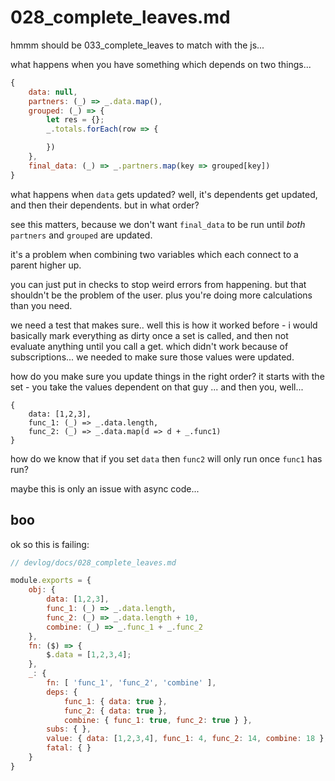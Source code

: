 # 028_complete_leaves.md

hmmm should be 033_complete_leaves to match with the js...

what happens when you have something which depends on two things...

```js
{
    data: null,
    partners: (_) => _.data.map(),
    grouped: (_) => {
        let res = {};
        _.totals.forEach(row => {

        })
    },
    final_data: (_) => _.partners.map(key => grouped[key])
}
```

what happens when `data` gets updated? well, it's dependents
get updated, and then their dependents. but in what order?

see this matters, because we don't want `final_data` to be
run until _both_ `partners` and `grouped` are updated.

it's a problem when combining two variables which each
connect to a parent higher up.

you can just put in checks to stop weird errors from happening.
but that shouldn't be the problem of the user. plus you're
doing more calculations than you need.

we need a test that makes sure.. well this is how it worked
before - i would basically mark everything as dirty once
a set is called, and then not evaluate anything until
you call a get. which didn't work because of subscriptions...
we needed to make sure those values were updated.

how do you make sure you update things in the right order?
it starts with the set - you take the values dependent
on that guy ... and then you, well...

```
{
    data: [1,2,3],
    func_1: (_) => _.data.length,
    func_2: (_) => _.data.map(d => d + _.func1)
}
```

how do we know that if you set `data` then `func2` will
only run once `func1` has run?

maybe this is only an issue with async code...

## boo

ok so this is failing:

```js
// devlog/docs/028_complete_leaves.md

module.exports = {
    obj: {
        data: [1,2,3],
        func_1: (_) => _.data.length,
        func_2: (_) => _.data.length + 10,
        combine: (_) => _.func_1 + _.func_2
    },
    fn: ($) => {
        $.data = [1,2,3,4];
    },
    _: {
        fn: [ 'func_1', 'func_2', 'combine' ],
        deps: { 
            func_1: { data: true }, 
            func_2: { data: true }, 
            combine: { func_1: true, func_2: true } },
        subs: { },
        value: { data: [1,2,3,4], func_1: 4, func_2: 14, combine: 18 },
        fatal: { }
    }
}
```


